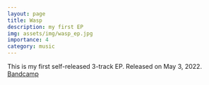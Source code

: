 ```yaml
---
layout: page
title: Wasp
description: my first EP
img: assets/img/wasp_ep.jpg
importance: 4
category: music
---
```


This is my first self-released 3-track EP. Released on May 3, 2022. [Bandcamp](https://andyruddhmusic.bandcamp.com/album/wasp-ep)
